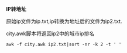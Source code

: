 **IP转地址**
    
 原始ip文件为ip.txt,ip转换为地址后的文件为ip2.txt.
 
 city.awk脚本将返回ip2中的城市ip排名
 
    awk -f city.awk ip2.txt|sort -nr -k 2 -t ' '
